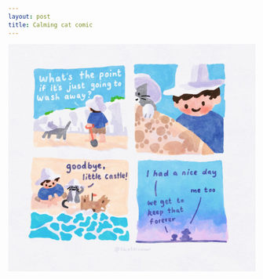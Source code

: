```yaml
---
layout: post
title: Calming cat comic
---
```


![image alt ><](../images/107398639_3122096957872185_1875921888507160574_o.jpg#center)
